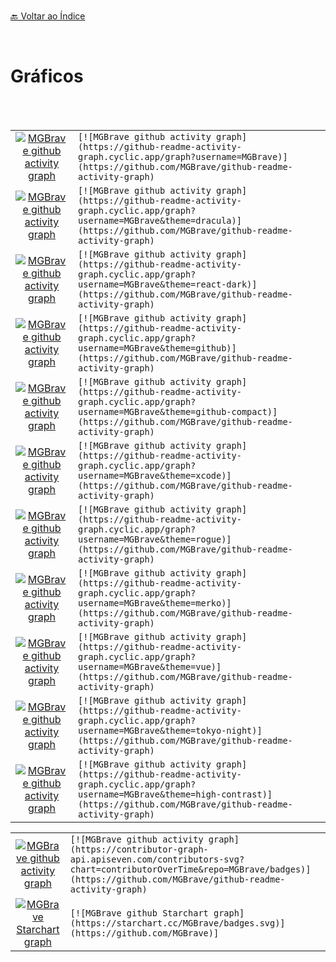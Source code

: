 <br>[🔙 Voltar ao Índice](./README.md)<br>

<br>

# Gráficos

 <br> 
 <br>
 
 | | | 
| :--: | :-- | 
|[![MGBrave github activity graph](https://github-readme-activity-graph.cyclic.app/graph?username=MGBrave)](https://github.com/MGBrave/github-readme-activity-graph)| ```[![MGBrave github activity graph](https://github-readme-activity-graph.cyclic.app/graph?username=MGBrave)](https://github.com/MGBrave/github-readme-activity-graph)  ```|
|[![MGBrave github activity graph](https://github-readme-activity-graph.cyclic.app/graph?username=MGBrave&theme=dracula)](https://github.com/MGBrave/github-readme-activity-graph)| ```[![MGBrave github activity graph](https://github-readme-activity-graph.cyclic.app/graph?username=MGBrave&theme=dracula)](https://github.com/MGBrave/github-readme-activity-graph)  ```|
 |[![MGBrave github activity graph](https://github-readme-activity-graph.cyclic.app/graph?username=MGBrave&theme=react-dark)](https://github.com/MGBrave/github-readme-activity-graph)| ```[![MGBrave github activity graph](https://github-readme-activity-graph.cyclic.app/graph?username=MGBrave&theme=react-dark)](https://github.com/MGBrave/github-readme-activity-graph)  ```|
 |[![MGBrave github activity graph](https://github-readme-activity-graph.cyclic.app/graph?username=MGBrave&theme=github)](https://github.com/MGBrave/github-readme-activity-graph)| ```[![MGBrave github activity graph](https://github-readme-activity-graph.cyclic.app/graph?username=MGBrave&theme=github)](https://github.com/MGBrave/github-readme-activity-graph)  ```|
 |[![MGBrave github activity graph](https://github-readme-activity-graph.cyclic.app/graph?username=MGBrave&theme=github-compact)](https://github.com/MGBrave/github-readme-activity-graph)| ```[![MGBrave github activity graph](https://github-readme-activity-graph.cyclic.app/graph?username=MGBrave&theme=github-compact)](https://github.com/MGBrave/github-readme-activity-graph)  ```|
 |[![MGBrave github activity graph](https://github-readme-activity-graph.cyclic.app/graph?username=MGBrave&theme=xcode)](https://github.com/MGBrave/github-readme-activity-graph)| ```[![MGBrave github activity graph](https://github-readme-activity-graph.cyclic.app/graph?username=MGBrave&theme=xcode)](https://github.com/MGBrave/github-readme-activity-graph)  ```|
 |[![MGBrave github activity graph](https://github-readme-activity-graph.cyclic.app/graph?username=MGBrave&theme=rogue)](https://github.com/MGBrave/github-readme-activity-graph)| ```[![MGBrave github activity graph](https://github-readme-activity-graph.cyclic.app/graph?username=MGBrave&theme=rogue)](https://github.com/MGBrave/github-readme-activity-graph)  ```|
 |[![MGBrave github activity graph](https://github-readme-activity-graph.cyclic.app/graph?username=MGBrave&theme=merko)](https://github.com/MGBrave/github-readme-activity-graph)| ```[![MGBrave github activity graph](https://github-readme-activity-graph.cyclic.app/graph?username=MGBrave&theme=merko)](https://github.com/MGBrave/github-readme-activity-graph)  ```|
 |[![MGBrave github activity graph](https://github-readme-activity-graph.cyclic.app/graph?username=MGBrave&theme=vue)](https://github.com/MGBrave/github-readme-activity-graph)| ```[![MGBrave github activity graph](https://github-readme-activity-graph.cyclic.app/graph?username=MGBrave&theme=vue)](https://github.com/MGBrave/github-readme-activity-graph)  ```|
 |[![MGBrave github activity graph](https://github-readme-activity-graph.cyclic.app/graph?username=MGBrave&theme=tokyo-night)](https://github.com/MGBrave/github-readme-activity-graph)| ```[![MGBrave github activity graph](https://github-readme-activity-graph.cyclic.app/graph?username=MGBrave&theme=tokyo-night)](https://github.com/MGBrave/github-readme-activity-graph)  ```|
 |[![MGBrave github activity graph](https://github-readme-activity-graph.cyclic.app/graph?username=MGBrave&theme=high-contrast)](https://github.com/MGBrave/github-readme-activity-graph)| ```[![MGBrave github activity graph](https://github-readme-activity-graph.cyclic.app/graph?username=MGBrave&theme=high-contrast)](https://github.com/MGBrave/github-readme-activity-graph)  ```|
 
 
  | | | 
| :--: | :-- | 
 |[![MGBrave github activity graph](https://contributor-graph-api.apiseven.com/contributors-svg?chart=contributorOverTime&repo=MGBrave/badges)](https://github.com/MGBrave/github-readme-activity-graph)| ```[![MGBrave github activity graph](https://contributor-graph-api.apiseven.com/contributors-svg?chart=contributorOverTime&repo=MGBrave/badges)](https://github.com/MGBrave/github-readme-activity-graph)  ```|
 |[![MGBrave Starchart graph](https://starchart.cc/MGBrave/badges.svg)](https://github.com/MGBrave/github-readme-activity-graph)| ```[![MGBrave github Starchart graph](https://starchart.cc/MGBrave/badges.svg)](https://github.com/MGBrave)]  ```|





 
 
